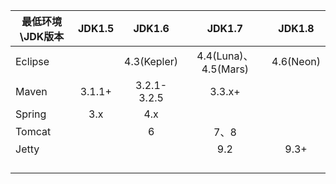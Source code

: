 | 最低环境\JDK版本 | JDK1.5 |   JDK1.6    |       JDK1.7        |  JDK1.8   |
| ---------- | :----: | :---------: | :-----------------: | :-------: |
| Eclipse    |        | 4.3(Kepler) | 4.4(Luna)、4.5(Mars) | 4.6(Neon) |
| Maven      | 3.1.1+ | 3.2.1-3.2.5 |       3.3.x+        |           |
| Spring     |  3.x   |     4.x     |                     |           |
| Tomcat     |        |      6      |         7、8         |           |
| Jetty      |        |             |         9.2         |   9.3+    |
|            |        |             |                     |           |
|            |        |             |                     |           |
|            |        |             |                     |           |
|            |        |             |                     |           |